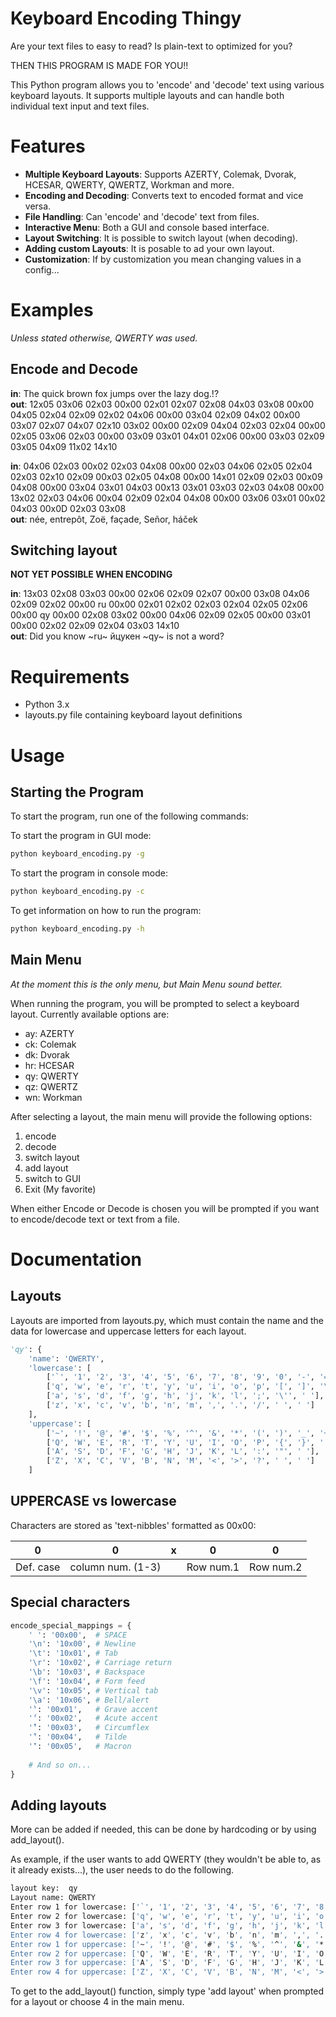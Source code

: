 # Keyboard Encoding Thingy

Are your text files to easy to read? Is plain-text to optimized for you?

THEN THIS PROGRAM IS MADE FOR YOU!!

This Python program allows you to 'encode' and 'decode' text using various keyboard layouts. It supports multiple layouts and can handle both individual text input and text files.

# Features

* **Multiple Keyboard Layouts**: Supports AZERTY, Colemak, Dvorak, HCESAR, QWERTY, QWERTZ, Workman and more.
* **Encoding and Decoding**: Converts text to encoded format and vice versa.
* **File Handling**: Can 'encode' and 'decode' text from files.
* **Interactive Menu**: Both a GUI and console based interface.
* **Layout Switching**: It is possible to switch layout (when decoding).
* **Adding custom Layouts**: It is posable to ad your own layout.
* **Customization**: If by customization you mean changing values in a config...

# Examples

_Unless stated otherwise, QWERTY was used._

## Encode and Decode

**in**: The quick brown fox jumps over the lazy dog.!?  
**out**: 12x05 03x06 02x03 00x00 02x01 02x07 02x08 04x03 03x08 00x00 04x05 02x04 02x09 02x02 04x06 00x00 03x04 02x09 04x02 00x00 03x07 02x07 04x07 02x10 03x02 00x00 02x09 04x04 02x03 02x04 00x00 02x05 03x06 02x03 00x00 03x09 03x01 04x01 02x06 00x00 03x03 02x09 03x05 04x09 11x02 14x10

**in**: 04x06 02x03 00x02 02x03 04x08 00x00 02x03 04x06 02x05 02x04 02x03 02x10 02x09 00x03 02x05 04x08 00x00 14x01 02x09 02x03 00x09 04x08 00x00 03x04 03x01 04x03 00x13 03x01 03x03 02x03 04x08 00x00 13x02 02x03 04x06 00x04 02x09 02x04 04x08 00x00 03x06 03x01 00x02 04x03 00x0D 02x03 03x08  
**out**: née, entrepôt, Zoë, façade, Señor, háček

## Switching layout

**NOT YET POSSIBLE WHEN ENCODING**

**in**: 13x03 02x08 03x03 00x00 02x06 02x09 02x07 00x00 03x08 04x06 02x09 02x02 00x00 ru 00x00 02x01 02x02 02x03 02x04 02x05 02x06 00x00 qy 00x00 02x08 03x02 00x00 04x06 02x09 02x05 00x00 03x01 00x00 02x02 02x09 02x04 03x03 14x10  
**out**: Did you know ~ru~ йцукен ~qy~ is not a word?

# Requirements

* Python 3.x
* layouts.py file containing keyboard layout definitions

# Usage

## Starting the Program

To start the program, run one of the following commands:

To start the program in GUI mode:
``` sh
python keyboard_encoding.py -g
```

To start the program in console mode:
``` sh
python keyboard_encoding.py -c
```

To get information on how to run the program:
``` sh
python keyboard_encoding.py -h
```

## Main Menu

_At the moment this is the only menu, but Main Menu sound better._

When running the program, you will be prompted to select a keyboard layout. Currently available options are:

* ay: AZERTY
* ck: Colemak
* dk: Dvorak
* hr: HCESAR
* qy: QWERTY
* qz: QWERTZ
* wn: Workman

After selecting a layout, the main menu will provide the following options:

1. encode
2. decode
3. switch layout
4. add layout
5. switch to GUI
6. Exit (My favorite)

When either Encode or Decode is chosen you will be prompted if you want to encode/decode text or text from a file.

# Documentation

## Layouts

Layouts are imported from layouts.py, which must contain the name and the data for lowercase and uppercase letters for each layout.

``` py
'qy': {
    'name': 'QWERTY',
    'lowercase': [
        ['`', '1', '2', '3', '4', '5', '6', '7', '8', '9', '0', '-', '='],
        ['q', 'w', 'e', 'r', 't', 'y', 'u', 'i', 'o', 'p', '[', ']', '\\'],
        ['a', 's', 'd', 'f', 'g', 'h', 'j', 'k', 'l', ';', '\'', ' '],
        ['z', 'x', 'c', 'v', 'b', 'n', 'm', ',', '.', '/', ' ', ' ']
    ],
    'uppercase': [
        ['~', '!', '@', '#', '$', '%', '^', '&', '*', '(', ')', '_', '+'],
        ['Q', 'W', 'E', 'R', 'T', 'Y', 'U', 'I', 'O', 'P', '{', '}', '|'],
        ['A', 'S', 'D', 'F', 'G', 'H', 'J', 'K', 'L', ':', '"', ' '],
        ['Z', 'X', 'C', 'V', 'B', 'N', 'M', '<', '>', '?', ' ', ' ']
    ]
```

## UPPERCASE vs lowercase

Characters are stored as 'text-nibbles' formatted as 00x00:

|0  |0  |x  |0  |  0|
|---|---|---|---|---|
|Def. case|column num. (1-3)||Row num.1|Row num.2|

## Special characters

``` py
encode_special_mappings = {
    ' ': '00x00',  # SPACE
    '\n': '10x00', # Newline
    '\t': '10x01', # Tab
    '\r': '10x02', # Carriage return
    '\b': '10x03', # Backspace
    '\f': '10x04', # Form feed
    '\v': '10x05', # Vertical tab
    '\a': '10x06', # Bell/alert
    '̀': '00x01',   # Grave accent
    '́': '00x02',   # Acute accent
    '̂': '00x03',   # Circumflex
    '̃': '00x04',   # Tilde
    '̄': '00x05',   # Macron
    
    # And so on...
}
```

## Adding layouts

More can be added if needed, this can be done by hardcoding or by using add_layout().  

As example, if the user wants to add QWERTY (they wouldn't be able to, as it already exists...), the user needs to do the following.

``` sh
layout key:  qy
Layout name: QWERTY
Enter row 1 for lowercase: ['`', '1', '2', '3', '4', '5', '6', '7', '8', '9', '0', '-', '=']
Enter row 2 for lowercase: ['q', 'w', 'e', 'r', 't', 'y', 'u', 'i', 'o', 'p', '[', ']', '\\']
Enter row 3 for lowercase: ['a', 's', 'd', 'f', 'g', 'h', 'j', 'k', 'l', ';', '\'', ' ']
Enter row 4 for lowercase: ['z', 'x', 'c', 'v', 'b', 'n', 'm', ',', '.', '/', ' ', ' ']
Enter row 1 for uppercase: ['~', '!', '@', '#', '$', '%', '^', '&', '*', '(', ')', '_', '+']
Enter row 2 for uppercase: ['Q', 'W', 'E', 'R', 'T', 'Y', 'U', 'I', 'O', 'P', '{', '}', '|']
Enter row 3 for uppercase: ['A', 'S', 'D', 'F', 'G', 'H', 'J', 'K', 'L', ':', '"', ' ']
Enter row 4 for uppercase: ['Z', 'X', 'C', 'V', 'B', 'N', 'M', '<', '>', '?', ' ', ' ']
```

To get to the add_layout() function, simply type 'add layout' when prompted for a layout or choose 4 in the main menu.